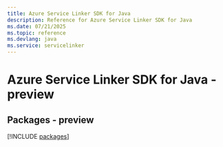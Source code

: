 ```yaml
---
title: Azure Service Linker SDK for Java
description: Reference for Azure Service Linker SDK for Java
ms.date: 07/21/2025
ms.topic: reference
ms.devlang: java
ms.service: servicelinker
---
```

# Azure Service Linker SDK for Java - preview
## Packages - preview
[!INCLUDE [packages](service-linker-index.md)]